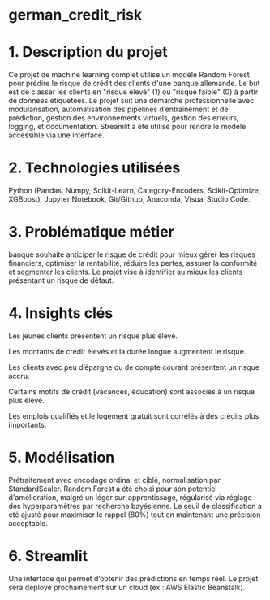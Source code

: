 # german_credit_risk

# 1. Description du projet
Ce projet de machine learning complet utilise un modèle Random Forest pour prédire le risque de crédit des clients d'une banque allemande. Le but est de classer les clients en "risque élevé" (1) ou "risque faible" (0) à partir de données étiquetées. Le projet suit une démarche professionnelle avec modularisation, automatisation des pipelines d’entraînement et de prédiction, gestion des environnements virtuels, gestion des erreurs, logging, et documentation. Streamlit a été utilisé pour rendre le modèle accessible via une interface.

# 2. Technologies utilisées
Python (Pandas, Numpy, Scikit-Learn, Category-Encoders, Scikit-Optimize, XGBoost), Jupyter Notebook, Git/Github, Anaconda, Visual Studio Code.

# 3. Problématique métier
banque souhaite anticiper le risque de crédit pour mieux gérer les risques financiers, optimiser la rentabilité, réduire les pertes, assurer la conformité et segmenter les clients. Le projet vise à identifier au mieux les clients présentant un risque de défaut.

# 4. Insights clés

Les jeunes clients présentent un risque plus élevé.

Les montants de crédit élevés et la durée longue augmentent le risque.

Les clients avec peu d’épargne ou de compte courant présentent un risque accru.

Certains motifs de crédit (vacances, éducation) sont associés à un risque plus élevé.

Les emplois qualifiés et le logement gratuit sont corrélés à des crédits plus importants.

# 5. Modélisation
Prétraitement avec encodage ordinal et ciblé, normalisation par StandardScaler. Random Forest a été choisi pour son potentiel d'amélioration, malgré un léger sur-apprentissage, régularisé via réglage des hyperparamètres par recherche bayésienne. Le seuil de classification a été ajusté pour maximiser le rappel (80%) tout en maintenant une précision acceptable.

# 6. Streamlit
Une interface qui permet d’obtenir des prédictions en temps réel. Le projet sera déployé prochainement sur un cloud (ex : AWS Elastic Beanstalk).
